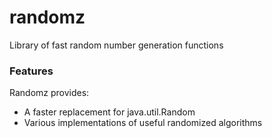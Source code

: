 randomz
=======

Library of fast random number generation functions

### Features

Randomz provides:

 - A faster replacement for java.util.Random 
 - Various implementations of useful randomized algorithms
